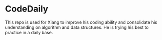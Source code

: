 # CodeDaily
This repo is used for Xiang to improve his coding ability and consolidate his understanding on algorithm and data structures. He is trying his best to practice in a daily base. 
